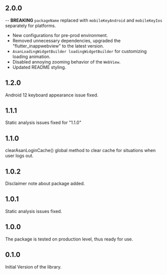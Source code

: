 ## 2.0.0

-- **BREAKING** `packageName` replaced with `mobileKeyAndroid` and `mobileKeyIos` separately for platforms.
- New configurations for pre-prod environment. 
- Removed unnecessary dependencies, upgraded the "flutter_inappwebview" to the latest version.
- `AsanLoadingWidgetBuilder loadingWidgetBuilder` for customizing loading animation.
- Disabled annoying zooming behavior of the `WebView`.
- Updated README styling. 

## 1.2.0

Android 12 keyboard appearance issue fixed.

## 1.1.1

Static analysis issues fixed for "1.1.0"

## 1.1.0

clearAsanLoginCache() global method to clear cache for situations when user logs out.

## 1.0.2

Disclaimer note about package added.

## 1.0.1

Static analysis issues fixed.

## 1.0.0

The package is tested on production level, thus ready for use.

## 0.1.0

Initial Version of the library.

